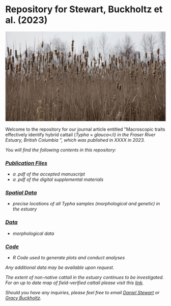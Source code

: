 # Repository for Stewart, Buckholtz et al. (2023)

![Cattail](https://github.com/asarum-ecological/2023_UndetectedTypha/blob/dfb56f3a7f43b333ca2b0fcd1f4dd50c7d2e5069/README_PIC.jpg)

Welcome to the repository for our journal article entitled "Macroscopic traits effectively identify hybrid cattail (<i>Typha</i> × <i>glauca</i) in the Fraser River Estuary, British Columbia ", which was published in XXXX in 2023. 

You will find the following contents in this repository:

### [Publication Files](https://github.com/asarum-ecological/2023_UndetectedTypha/tree/main/Publication%20Files)
  - a .pdf of the accepted manuscript
  - a .pdf of the digital supplemental materials 

### [Spatial Data](https://github.com/asarum-ecological/2023_UndetectedTypha/tree/main/Spectral%20Analysis%20)
  - precise locations of all <i>Typha</i> samples (morphological and genetic) in the estuary
  
### [Data](https://github.com/asarum-ecological/2023_UndetectedTypha/tree/main/Species%20Distribution%20Model)
  - morphological data 

### [Code](https://github.com/asarum-ecological/2023_UndetectedTypha/tree/main/Species%20Distribution%20Model)
  - R Code used to generate plots and conduct analyses
  
Any additional data may be available upon request.

The extent of non-native cattail in the estuary continues to be investigated. For an up to date map of field-verified cattail please visit this [link](https://www.google.com/maps/d/u/0/edit?mid=1Gxm6n921sl6ph-dF6LTEKDhTrqaUaCoK&ll=49.137229809022216%2C-123.15205739999999&z=11).

Should you have any inquiries, please feel free to email [Daniel Stewart](mailto:daniel.stewart@asarum.org) or [Gracy Buckholtz](mailto:gracybuckholtz@gmail.com).
